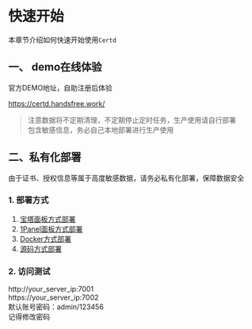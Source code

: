 # 快速开始
本章节介绍如何快速开始使用`Certd`

## 一、 demo在线体验

官方DEMO地址，自助注册后体验

https://certd.handsfree.work/

> 注意数据将不定期清理，不定期停止定时任务，生产使用请自行部署    
> 包含敏感信息，务必自己本地部署进行生产使用


## 二、私有化部署

由于证书、授权信息等属于高度敏感数据，请务必私有化部署，保障数据安全

###  1. 部署方式

1. [宝塔面板方式部署](./install/baota/)
2. [1Panel面板方式部署](./install/1panel/)
2. [Docker方式部署](./install/docker/)
3. [源码方式部署](./install/source/)


### 2. 访问测试

http://your_server_ip:7001   
https://your_server_ip:7002    
默认账号密码：admin/123456    
记得修改密码



